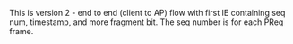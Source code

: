 This is version 2 - end to end (client to AP) flow with first IE containing seq num, timestamp, and more fragment bit. The seq number is for each PReq frame.

